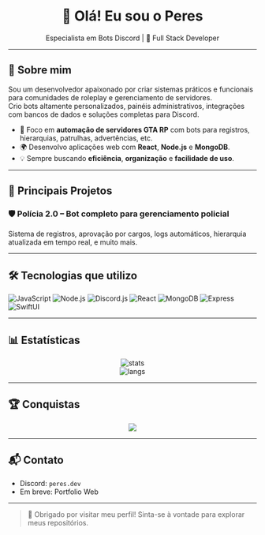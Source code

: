 <h1 align="center">👋 Olá! Eu sou o Peres</h1>
<p align="center"> Especialista em Bots Discord | 🔧 Full Stack Developer </p>

---

## 🚀 Sobre mim

Sou um desenvolvedor apaixonado por criar sistemas práticos e funcionais para comunidades de roleplay e gerenciamento de servidores.  
Crio bots altamente personalizados, painéis administrativos, integrações com bancos de dados e soluções completas para Discord.

- 🔨 Foco em **automação de servidores GTA RP** com bots para registros, hierarquias, patrulhas, advertências, etc.
- 🌍 Desenvolvo aplicações web com **React**, **Node.js** e **MongoDB**.
- 💡 Sempre buscando **eficiência**, **organização** e **facilidade de uso**.

---

## 🧠 Principais Projetos

### 🛡️ Polícia 2.0 – Bot completo para gerenciamento policial
Sistema de registros, aprovação por cargos, logs automáticos, hierarquia atualizada em tempo real, e muito mais.

---

## 🛠️ Tecnologias que utilizo

![JavaScript](https://img.shields.io/badge/-JavaScript-black?style=for-the-badge&logo=javascript)
![Node.js](https://img.shields.io/badge/-Node.js-black?style=for-the-badge&logo=node.js)
![Discord.js](https://img.shields.io/badge/-Discord.js-5865F2?style=for-the-badge&logo=discord)
![React](https://img.shields.io/badge/-React-black?style=for-the-badge&logo=react)
![MongoDB](https://img.shields.io/badge/-MongoDB-black?style=for-the-badge&logo=mongodb)
![Express](https://img.shields.io/badge/-Express.js-black?style=for-the-badge&logo=express)
![SwiftUI](https://img.shields.io/badge/-SwiftUI-FA7343?style=for-the-badge&logo=swift)

---

## 📊 Estatísticas

<p align="center">
  <img src="https://github-readme-stats.vercel.app/api?username=PedroPeres11&show_icons=true&theme=tokyonight" alt="stats" />
  <br/>
  <img src="https://github-readme-stats.vercel.app/api/top-langs/?username=PedroPeres11&layout=compact&theme=tokyonight" alt="langs" />
</p>

---

## 🏆 Conquistas

<p align="center">
  <img src="https://github-profile-trophy.vercel.app/?username=PedroPeres11&theme=tokyonight&row=1&column=6" />
</p>

---

## 📬 Contato

- Discord: `peres.dev`
- Em breve: Portfolio Web

---

> 🔗 Obrigado por visitar meu perfil! Sinta-se à vontade para explorar meus repositórios.
